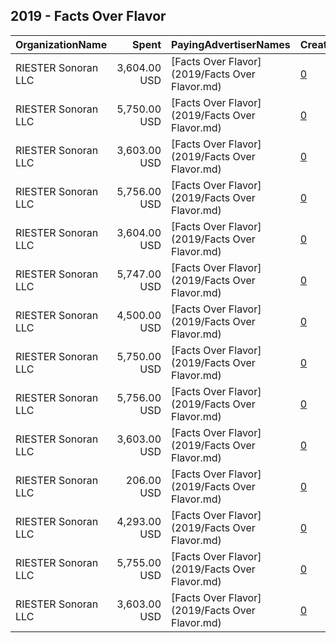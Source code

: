 ## 2019 - Facts Over Flavor 
|OrganizationName|Spent|PayingAdvertiserNames|CreativeUrls|Impressions|Genders|AgeBrackets|CountryCodes|BillingAddresses|CandidateBallotInformation|
|:---|---:|:---|:---|---:|:---|:---|:---|:---|:---|
|RIESTER Sonoran LLC|3,604.00 USD|[Facts Over Flavor](2019/Facts Over Flavor.md)|[0](https://www.snap.com/political-ads/asset/2d9a59a63b573a69459ef0ecd526f7d77579ec54f868c07c027d3965b63bcdb7?mediaType=mp4)|902,658||17-|united states|"3344 E. Camelback Rd.,Phoenix,85018,US"||
|RIESTER Sonoran LLC|5,750.00 USD|[Facts Over Flavor](2019/Facts Over Flavor.md)|[0](https://www.snap.com/political-ads/asset/cd6b8aef25fc07aefefb541c98bb637df9c35875e2a5db57cf458538b9f0be83?mediaType=mp4)|2,779,268||17-|united states|"3344 E. Camelback Rd.,Phoenix,85018,US"||
|RIESTER Sonoran LLC|3,603.00 USD|[Facts Over Flavor](2019/Facts Over Flavor.md)|[0](https://www.snap.com/political-ads/asset/55ed43678444eb7f6e3d5da780f5c053ca59aff83ec3ef295f997a2c8291edc7?mediaType=mp4)|859,724||17-|united states|"3344 E. Camelback Rd.,Phoenix,85018,US"||
|RIESTER Sonoran LLC|5,756.00 USD|[Facts Over Flavor](2019/Facts Over Flavor.md)|[0](https://www.snap.com/political-ads/asset/475e08ba852aa4a9f25652ba7f132d160f1f174be8d06c6459423bb0185c7839?mediaType=mp4)|2,499,909||17-|united states|"3344 E. Camelback Rd.,Phoenix,85018,US"||
|RIESTER Sonoran LLC|3,604.00 USD|[Facts Over Flavor](2019/Facts Over Flavor.md)|[0](https://www.snap.com/political-ads/asset/e28098f179991729aae7c458b73ba35289ba905cb3fe421cf315dfe884e31af8?mediaType=mp4)|921,864||17-|united states|"3344 E. Camelback Rd.,Phoenix,85018,US"||
|RIESTER Sonoran LLC|5,747.00 USD|[Facts Over Flavor](2019/Facts Over Flavor.md)|[0](https://www.snap.com/political-ads/asset/dcdc24e7cae00fd5deb4b5311a1b410b0733a6e23a4bc9586cb6cd39cc8eaed8?mediaType=mp4)|2,867,928||17-|united states|"3344 E. Camelback Rd.,Phoenix,85018,US"||
|RIESTER Sonoran LLC|4,500.00 USD|[Facts Over Flavor](2019/Facts Over Flavor.md)|[0](https://www.snap.com/political-ads/asset/e7305870b3e65eb900c5a009853a56823da0439072e3caeea9130a1435d7c990?mediaType=mp4)|2,333,124||17-|united states|"3344 E. Camelback Rd.,Phoenix,85018,US"||
|RIESTER Sonoran LLC|5,750.00 USD|[Facts Over Flavor](2019/Facts Over Flavor.md)|[0](https://www.snap.com/political-ads/asset/98adefaf024c147928b258dcd274ed44a5560b029f00d68b7798349d4f6e7f31?mediaType=mp4)|2,722,241||17-|united states|"3344 E. Camelback Rd.,Phoenix,85018,US"||
|RIESTER Sonoran LLC|5,756.00 USD|[Facts Over Flavor](2019/Facts Over Flavor.md)|[0](https://www.snap.com/political-ads/asset/1e067bcecb435a10da0c3a079d3cd80046d0f4f1b4cba7af87073b82b177f2e6?mediaType=mp4)|2,514,354||17-|united states|"3344 E. Camelback Rd.,Phoenix,85018,US"||
|RIESTER Sonoran LLC|3,603.00 USD|[Facts Over Flavor](2019/Facts Over Flavor.md)|[0](https://www.snap.com/political-ads/asset/c81c061752aec38dc5254b963f0bd1df59d78de1f928c1931d201949b8b668f6?mediaType=mp4)|1,053,929||17-|united states|"3344 E. Camelback Rd.,Phoenix,85018,US"||
|RIESTER Sonoran LLC|206.00 USD|[Facts Over Flavor](2019/Facts Over Flavor.md)|[0](https://www.snap.com/political-ads/asset/57a189ba5b6bf3d1e90bf233a28b2d9eda5c33b0a581a59d1584727a75755c5d?mediaType=mp4)|107,008||17-|united states|"3344 E. Camelback Rd.,Phoenix,85018,US"||
|RIESTER Sonoran LLC|4,293.00 USD|[Facts Over Flavor](2019/Facts Over Flavor.md)|[0](https://www.snap.com/political-ads/asset/7e07371e8aebb9089e3ecd62ec022d6918efa0a1a16deef252e6be311adccc42?mediaType=mp4)|2,177,043||17-|united states|"3344 E. Camelback Rd.,Phoenix,85018,US"||
|RIESTER Sonoran LLC|5,755.00 USD|[Facts Over Flavor](2019/Facts Over Flavor.md)|[0](https://www.snap.com/political-ads/asset/85787a6f78d773e9d38438a9b9a37a1c1fc9480bd3a931cbafa9bd9c7b09cc38?mediaType=mp4)|1,712,580||17-|united states|"3344 E. Camelback Rd.,Phoenix,85018,US"||
|RIESTER Sonoran LLC|3,603.00 USD|[Facts Over Flavor](2019/Facts Over Flavor.md)|[0](https://www.snap.com/political-ads/asset/5b56a022a143daf4a32982b116b9e4304fc827f7e223f6abf7d1dd08c61c3e37?mediaType=mp4)|941,294||17-|united states|"3344 E. Camelback Rd.,Phoenix,85018,US"||
